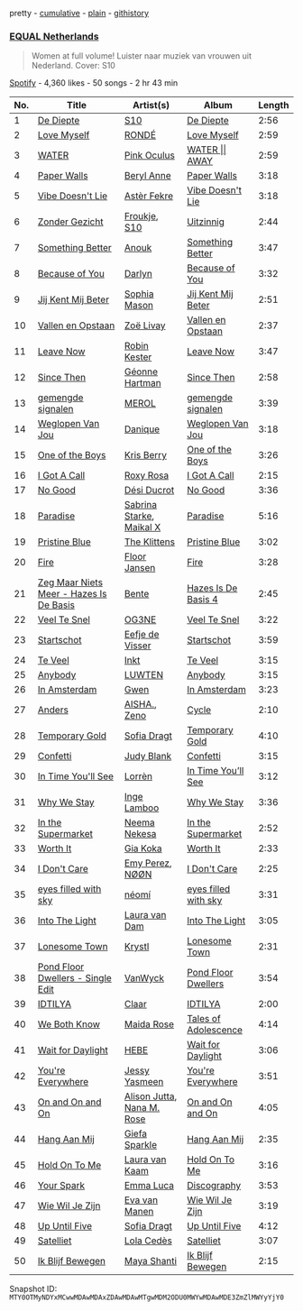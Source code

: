 pretty - [cumulative](/playlists/cumulative/37i9dQZF1DXaXn0hGbmLLg.md) - [plain](/playlists/plain/37i9dQZF1DXaXn0hGbmLLg) - [githistory](https://github.githistory.xyz/mackorone/spotify-playlist-archive/blob/main/playlists/plain/37i9dQZF1DXaXn0hGbmLLg)

### [EQUAL Netherlands](https://open.spotify.com/playlist/37i9dQZF1DXaXn0hGbmLLg)

> Women at full volume! Luister naar muziek van vrouwen uit Nederland\. Cover: S10

[Spotify](https://open.spotify.com/user/spotify) - 4,360 likes - 50 songs - 2 hr 43 min

| No. | Title | Artist(s) | Album | Length |
|---|---|---|---|---|
| 1 | [De Diepte](https://open.spotify.com/track/7uQ7e7nzbtyX87eIYHpj6Z) | [S10](https://open.spotify.com/artist/1zT9SWCzN45r7oVhy0VYLK) | [De Diepte](https://open.spotify.com/album/6XAKVt3CT7r1Zf0uiMWt7o) | 2:56 |
| 2 | [Love Myself](https://open.spotify.com/track/5zxDNiK8R1nnoTrdhAUrrC) | [RONDÉ](https://open.spotify.com/artist/4hj9dun9KpnBukLv7Hgfkr) | [Love Myself](https://open.spotify.com/album/02CMBTAlxSxs1X5hj8fDSf) | 2:59 |
| 3 | [WATER](https://open.spotify.com/track/1QrG8bIk6vfQwfAFW8kRds) | [Pink Oculus](https://open.spotify.com/artist/0Fgve0HNaQEPK4xupHohzg) | [WATER \|\| AWAY](https://open.spotify.com/album/1pwVKeMKO7Tbdh4CSy4kt3) | 2:59 |
| 4 | [Paper Walls](https://open.spotify.com/track/1PUQFjoVXWw7DianDp1FKr) | [Beryl Anne](https://open.spotify.com/artist/1ztWov8gH1mozsRqKJJQCC) | [Paper Walls](https://open.spotify.com/album/78bSCzYbulibbRsik04A9z) | 3:18 |
| 5 | [Vibe Doesn't Lie](https://open.spotify.com/track/5sQ8edicOdj8xHNP0bIfx2) | [Astèr Fekre](https://open.spotify.com/artist/4owtjBwXE8zpOk4ihtCXpK) | [Vibe Doesn't Lie](https://open.spotify.com/album/0h5cShxWVXZL92q4IlDwP2) | 3:18 |
| 6 | [Zonder Gezicht](https://open.spotify.com/track/0KAqcZyd6eiKjyneZRmePT) | [Froukje](https://open.spotify.com/artist/0uBVyPbLZRDNEBiA4fZUlp), [S10](https://open.spotify.com/artist/1zT9SWCzN45r7oVhy0VYLK) | [Uitzinnig](https://open.spotify.com/album/1uAimajt3zW6EGLIE83jnc) | 2:44 |
| 7 | [Something Better](https://open.spotify.com/track/65sWzWaUHTyhPXzHIWp05E) | [Anouk](https://open.spotify.com/artist/6ltVunYjAAD70YtVO6rxvX) | [Something Better](https://open.spotify.com/album/3pUo4KI8O2e8kHdx1dNAiz) | 3:47 |
| 8 | [Because of You](https://open.spotify.com/track/0jxM4NJcuKtzkS8DitHyqy) | [Darlyn](https://open.spotify.com/artist/6epX2aWpqv4aTiL1bu4Na8) | [Because of You](https://open.spotify.com/album/3aKHpA5CRndmQhFjz9nito) | 3:32 |
| 9 | [Jij Kent Mij Beter](https://open.spotify.com/track/5ycIuLwVOqKwP7fl411jS0) | [Sophia Mason](https://open.spotify.com/artist/2v5PJeR9kJsZbkGvi85tVv) | [Jij Kent Mij Beter](https://open.spotify.com/album/5CClqpDfJHpD1amDlNmO3O) | 2:51 |
| 10 | [Vallen en Opstaan](https://open.spotify.com/track/0Z0Sm2yfevVYx7SGsaHsl1) | [Zoë Livay](https://open.spotify.com/artist/2avtvk1ZeiEf3wZ8dE8JfE) | [Vallen en Opstaan](https://open.spotify.com/album/4EkEYSzFoWJFLV6JlPcYCH) | 2:37 |
| 11 | [Leave Now](https://open.spotify.com/track/4SeLaRsfneY69BJH19G5IL) | [Robin Kester](https://open.spotify.com/artist/43FIX6vzpqRHK1VXQmRlKE) | [Leave Now](https://open.spotify.com/album/67zrW9POiw6xEnzDae83QQ) | 3:47 |
| 12 | [Since Then](https://open.spotify.com/track/0sLNiD76QtlGMtc93BDdAH) | [Géonne Hartman](https://open.spotify.com/artist/4DxQTlVe6YC4kzlrPxXXon) | [Since Then](https://open.spotify.com/album/4MeE10aahXHxeoYsCnNwJj) | 2:58 |
| 13 | [gemengde signalen](https://open.spotify.com/track/36VvjvHq6RUwZTfzPECoJD) | [MEROL](https://open.spotify.com/artist/7J41Q5hdwuBgyVo7zGhPhO) | [gemengde signalen](https://open.spotify.com/album/2zI6KnmCfkVNbQZWgLUoBI) | 3:39 |
| 14 | [Weglopen Van Jou](https://open.spotify.com/track/4os1Vtjc56l4WWQWNAmds4) | [Danique](https://open.spotify.com/artist/6ihYEkLlAWkafYVAvEkMd0) | [Weglopen Van Jou](https://open.spotify.com/album/1k6egvzlsyrlt9iBXq6Xt6) | 3:18 |
| 15 | [One of the Boys](https://open.spotify.com/track/4OK2RhgSpvZI4kIJ01RySf) | [Kris Berry](https://open.spotify.com/artist/0IIPgITtEO4JJfipw57KGv) | [One of the Boys](https://open.spotify.com/album/1MFPW39NiHgCBc5Fk93g47) | 3:26 |
| 16 | [I Got A Call](https://open.spotify.com/track/1Ipr29eTtmBrE0YllqY91r) | [Roxy Rosa](https://open.spotify.com/artist/6q7SnYRWQncKrWYoZj4ILg) | [I Got A Call](https://open.spotify.com/album/4TQ8KK2HlhFc6lHBXbU2fV) | 2:15 |
| 17 | [No Good](https://open.spotify.com/track/0lQMozBWcjL6mhU3VpIJF1) | [Dési Ducrot](https://open.spotify.com/artist/1YnajvwqLpYFvyCNUhC99Y) | [No Good](https://open.spotify.com/album/2KOR8HPKserTgKmeUygYaM) | 3:36 |
| 18 | [Paradise](https://open.spotify.com/track/4Tz5dGX8wiAejkYhZ7sLG4) | [Sabrina Starke](https://open.spotify.com/artist/1wTUsxee6HtnB6Z6QiUCub), [Maikal X](https://open.spotify.com/artist/4tTonvkbofY3aKwUKiUwGA) | [Paradise](https://open.spotify.com/album/4uN0xpwveVbQtN7Rcl1dFA) | 5:16 |
| 19 | [Pristine Blue](https://open.spotify.com/track/7oczjsABWXDAX8TeAs71VN) | [The Klittens](https://open.spotify.com/artist/1x52exMIN31XbiEfsG2kM2) | [Pristine Blue](https://open.spotify.com/album/3QWW1XTvVRbKl0D6L2phSW) | 3:02 |
| 20 | [Fire](https://open.spotify.com/track/6a4hIHS9wtWf2O0e8XgHGl) | [Floor Jansen](https://open.spotify.com/artist/2ZNTJ9Bu9QMJwBboMSpQgJ) | [Fire](https://open.spotify.com/album/72cGpjiwjdPTwcrPMnaFNX) | 3:28 |
| 21 | [Zeg Maar Niets Meer \- Hazes Is De Basis](https://open.spotify.com/track/4UC728tVjFpohnz0MD1iu9) | [Bente](https://open.spotify.com/artist/4U9nsRTH2mr9L4UXEWqG5e) | [Hazes Is De Basis 4](https://open.spotify.com/album/47QWesQSFbgOTZ3ddb9Zjp) | 2:45 |
| 22 | [Veel Te Snel](https://open.spotify.com/track/0DTJHINndG61wLOLcLnXrq) | [OG3NE](https://open.spotify.com/artist/1SiCF4gVjnR5iAIwk1nkXo) | [Veel Te Snel](https://open.spotify.com/album/2YWd4zvqXb7H4zvGsLKNIP) | 3:22 |
| 23 | [Startschot](https://open.spotify.com/track/5TYnWTit6kBSCJ3AfFZtJv) | [Eefje de Visser](https://open.spotify.com/artist/33KABng8GO42ojFJVcABxQ) | [Startschot](https://open.spotify.com/album/4pyUTzR03zB3F8cVmThH4H) | 3:59 |
| 24 | [Te Veel](https://open.spotify.com/track/6VptKuuI6oBRcNwmTSjI4w) | [Inkt](https://open.spotify.com/artist/23QHt3jgvqWKAeJaNjp4dQ) | [Te Veel](https://open.spotify.com/album/3yBu2zB4qYj4pWmMAXEL44) | 3:15 |
| 25 | [Anybody](https://open.spotify.com/track/1EIb9J8PKZXmO0VhEuc5XZ) | [LUWTEN](https://open.spotify.com/artist/4cm8GrJ4fx7P2h9shNhUia) | [Anybody](https://open.spotify.com/album/6fs2ljHFHAXafK2JS9n70C) | 3:15 |
| 26 | [In Amsterdam](https://open.spotify.com/track/3U44FW5mqaOxmQUurLzRWQ) | [Gwen](https://open.spotify.com/artist/0CKXBnfZZtvrElY7xBpAKD) | [In Amsterdam](https://open.spotify.com/album/4anWuYMxZSlyjKQSp89yme) | 3:23 |
| 27 | [Anders](https://open.spotify.com/track/5y4kWO4hIjwwL0vJmjuTep) | [AISHA.](https://open.spotify.com/artist/5UpppF0nILJOYwXkRCgieY), [Zeno](https://open.spotify.com/artist/3DzZYAqD6HAy1XVai7Udb8) | [Cycle](https://open.spotify.com/album/7H3Pyx466yDcpNBYgB2T4C) | 2:10 |
| 28 | [Temporary Gold](https://open.spotify.com/track/6KYqPyUwZ6JGkPCmV5dZ07) | [Sofia Dragt](https://open.spotify.com/artist/6SbjUvOLEYreFr16Gvn8kv) | [Temporary Gold](https://open.spotify.com/album/6clK9fjJBNAXTrud4P7aqr) | 4:10 |
| 29 | [Confetti](https://open.spotify.com/track/4jnPASbwZlMOYdMcoRtUhC) | [Judy Blank](https://open.spotify.com/artist/2Kqa4BYcpEq4KXX9fYmRpH) | [Confetti](https://open.spotify.com/album/5LlrU9lCj4z9khapGLprht) | 3:15 |
| 30 | [In Time You'll See](https://open.spotify.com/track/4zqhpVOEeNmlcJul331Oww) | [Lorrèn](https://open.spotify.com/artist/6VL1YDd4vftDH5vkCbufxG) | [In Time You’ll See](https://open.spotify.com/album/70YPiQYnwbUDraYw5i3AnC) | 3:12 |
| 31 | [Why We Stay](https://open.spotify.com/track/2kWr8SSu4H7CTWeiFwidIf) | [Inge Lamboo](https://open.spotify.com/artist/6XpM8vftkvjA114GyLB8hz) | [Why We Stay](https://open.spotify.com/album/4HtL0TSWuMqoB5bXBqaXzp) | 3:36 |
| 32 | [In the Supermarket](https://open.spotify.com/track/4Z3TIAd0Tr300WCHwR2cTs) | [Neema Nekesa](https://open.spotify.com/artist/3hkQvRtfUiRaZRK3gBsIOI) | [In the Supermarket](https://open.spotify.com/album/5NdEaaqwT5gQI7gfHI5DSl) | 2:52 |
| 33 | [Worth It](https://open.spotify.com/track/5o9N8lE9xCdWhXcJNPVCuh) | [Gia Koka](https://open.spotify.com/artist/71WExccCBN2mw0klSzfYzz) | [Worth It](https://open.spotify.com/album/0t567K6UkFgb0EaVvJMxsR) | 2:33 |
| 34 | [I Don't Care](https://open.spotify.com/track/20q7kybr9P6vS3f1TqYjYH) | [Emy Perez](https://open.spotify.com/artist/507dlbjxTi8gIAW8tPl5EF), [NØØN](https://open.spotify.com/artist/4ThffJw2WP1hYc9KLN9JAt) | [I Don't Care](https://open.spotify.com/album/0prICBF2NuPT6jUZTskopm) | 2:25 |
| 35 | [eyes filled with sky](https://open.spotify.com/track/583nYPWxqJiYauXoX0AhOR) | [néomí](https://open.spotify.com/artist/7bfwKXhmR1JF1PiBzaxY2b) | [eyes filled with sky](https://open.spotify.com/album/1Y357ytxidL3RIIXO1XhqW) | 3:31 |
| 36 | [Into The Light](https://open.spotify.com/track/3Rnuihs2pYxxVTHajMReIC) | [Laura van Dam](https://open.spotify.com/artist/6gmecOfbzCBnKd3OGkCQuz) | [Into The Light](https://open.spotify.com/album/7ImBgHgix3BE6eAJJ5kidU) | 3:05 |
| 37 | [Lonesome Town](https://open.spotify.com/track/1CLiEsYL8HQXX7HHuj0Uzf) | [Krystl](https://open.spotify.com/artist/7eacKV5WqetV2IZTDrwKhi) | [Lonesome Town](https://open.spotify.com/album/00bamICvuThaSSREpq75Ze) | 2:31 |
| 38 | [Pond Floor Dwellers \- Single Edit](https://open.spotify.com/track/0SWGrCVOPuhNuOy6CxZhtn) | [VanWyck](https://open.spotify.com/artist/113MK4jDLZQiDOe1r18Qdb) | [Pond Floor Dwellers](https://open.spotify.com/album/4xkUHYiFCYRBVZehej5bn7) | 3:54 |
| 39 | [IDTILYA](https://open.spotify.com/track/7nvFyGQxpZHgqhHmy2dfLn) | [Claar](https://open.spotify.com/artist/2GTZtqW1zQ1KGf4KvRPBXa) | [IDTILYA](https://open.spotify.com/album/7FGtgdprUiluiU0bsqBvYr) | 2:00 |
| 40 | [We Both Know](https://open.spotify.com/track/2z5yK2Z8km13oUc19dCViQ) | [Maida Rose](https://open.spotify.com/artist/1XNEYqJZDKq9lEqe61sF1k) | [Tales of Adolescence](https://open.spotify.com/album/6npQ3o3K0LTCe0tAABGg0w) | 4:14 |
| 41 | [Wait for Daylight](https://open.spotify.com/track/28mOQnhkDtpe9jCUZar533) | [HEBE](https://open.spotify.com/artist/1MRHpcPa6DxFio08LUpuFJ) | [Wait for Daylight](https://open.spotify.com/album/5pBgILUqVem071xsTwHJTa) | 3:06 |
| 42 | [You're Everywhere](https://open.spotify.com/track/1tp7AE09KR7aqNDat5Pn4o) | [Jessy Yasmeen](https://open.spotify.com/artist/2xp9ArvFcCoeXjTG2sWVNJ) | [You're Everywhere](https://open.spotify.com/album/6A7g6heVzdKv0EILts3Nl9) | 3:51 |
| 43 | [On and On and On](https://open.spotify.com/track/4knlrDyLvADslIBWydwN8z) | [Alison Jutta](https://open.spotify.com/artist/3WhQoOL70WEQM7RtE6h6LN), [Nana M\. Rose](https://open.spotify.com/artist/11vVr1ilkEZxce5560jPmC) | [On and On and On](https://open.spotify.com/album/5UbvINtjKbK7lGygfyV597) | 4:05 |
| 44 | [Hang Aan Mij](https://open.spotify.com/track/3p3Ou26qmDilOrp6NUimY7) | [Giefa Sparkle](https://open.spotify.com/artist/3mqzTvW2KgKL0cVKtFMwyh) | [Hang Aan Mij](https://open.spotify.com/album/66fARw1vDiMRZ5VuB5JmLc) | 2:35 |
| 45 | [Hold On To Me](https://open.spotify.com/track/6uhLNyCcZ8y3wiCxxNbxiw) | [Laura van Kaam](https://open.spotify.com/artist/4ywz66EHjNFUszU6lXLsXe) | [Hold On To Me](https://open.spotify.com/album/04Cm2hveciJ0UfOusRgace) | 3:16 |
| 46 | [Your Spark](https://open.spotify.com/track/7yyh6jQDREclU4FjRwmSAF) | [Emma Luca](https://open.spotify.com/artist/3ijcW9QMa7wkBs1ACGpdcs) | [Discography](https://open.spotify.com/album/4dDtMpClig1W44xThvFJps) | 3:53 |
| 47 | [Wie Wil Je Zijn](https://open.spotify.com/track/3mTEdiofBXswCBzCGmgwia) | [Eva van Manen](https://open.spotify.com/artist/39fsjaOkLW4Gq6X6URiWRj) | [Wie Wil Je Zijn](https://open.spotify.com/album/425XF0lxS37BmPJhlWJ5rm) | 3:19 |
| 48 | [Up Until Five](https://open.spotify.com/track/2kBD6pxskZRLkuj7zSCDsn) | [Sofia Dragt](https://open.spotify.com/artist/6SbjUvOLEYreFr16Gvn8kv) | [Up Until Five](https://open.spotify.com/album/3dxoeopLEgV8T2aWE18mai) | 4:12 |
| 49 | [Satelliet](https://open.spotify.com/track/4NnkVavy6MxppTvUs1MEpr) | [Lola Cedès](https://open.spotify.com/artist/2v9aoqXvaM4EYpccxBYeJ0) | [Satelliet](https://open.spotify.com/album/0Ll26MjMIdm1gZQyojyq3Q) | 3:07 |
| 50 | [Ik Blijf Bewegen](https://open.spotify.com/track/7h6hKZdd8GdAd0PHBRnMrr) | [Maya Shanti](https://open.spotify.com/artist/5AbFun8ItgssbcfrKqCeWn) | [Ik Blijf Bewegen](https://open.spotify.com/album/250O2g5LnbWMxfr1CgX8iW) | 2:15 |

Snapshot ID: `MTY0OTMyNDYxMCwwMDAwMDAxZDAwMDAwMTgwMDM2ODU0MWYwMDAwMDE3ZmZlMWYyYjY0`

